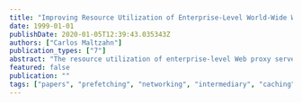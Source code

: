 ```yaml
---
title: "Improving Resource Utilization of Enterprise-Level World-Wide Web Proxy Servers"
date: 1999-01-01
publishDate: 2020-01-05T12:39:43.035343Z
authors: ["Carlos Maltzahn"]
publication_types: ["7"]
abstract: "The resource utilization of enterprise-level Web proxy servers is primarily dependent on network and disk I/O latencies and is highly variable due to a diurnal workload pattern with very predictable peak and off-peak periods. Often, the cost of resources depends on the purchased resource capacity instead of the actual utilization. This motivates the use of off-peak periods to perform speculative work in the hope that this work will later reduce resource utilization during peak periods. We take two approaches to improve resource utilization. In the first approach we reduce disk I/O by cache compaction during off-peak periods and by carefully designing the way a cache architecture utilizes operating system services such as the file system buffer cache and the virtual memory system. Evaluating our designs with workload generators on standard file systems we achieve disk I/O savings of over 70% compared to existing Web proxy server architectures. In the second approach we reduce peak bandwidth levels by prefetching bandwidth dur- ing off-peak periods. Our analysis reveals that 40% of the cacheable miss bandwidth is prefetch- able. We found that 99% of this prefetchable bandwidth is based on objects that the Web proxy server under study has not accessed before. However, these objects originate from servers which the Web proxy server under study has accessed before. Using machine learning techniques we are able to automatically generate prefetch strategies of high accuracy and medium coverage. A test of these prefetch strategies on real workloads achieves a peak-level reduction of up to 12%."
featured: false
publication: ""
tags: ["papers", "prefetching", "networking", "intermediary", "caching", "performance", "machinelearning"]
---
```


